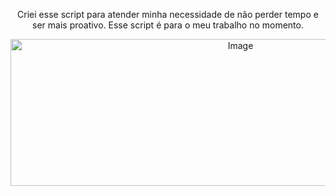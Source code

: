 <p align="center">
    Criei esse script para atender minha necessidade de não perder tempo e ser mais proativo. Esse script é para o meu trabalho no momento.
<p>

<p align="center">
    <img width="720" height="235" alt="Image" src="https://github.com/user-attachments/assets/545cab78-2fde-40bc-ba99-29c28106cb7a" />
<p>